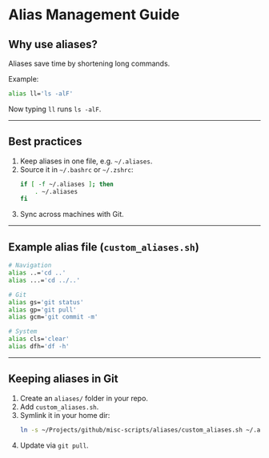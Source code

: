 # Alias Management Guide

## Why use aliases?
Aliases save time by shortening long commands.

Example:
```bash
alias ll='ls -alF'
```

Now typing `ll` runs `ls -alF`.

---

## Best practices
1. Keep aliases in one file, e.g. `~/.aliases`.
2. Source it in `~/.bashrc` or `~/.zshrc`:
   ```bash
   if [ -f ~/.aliases ]; then
       . ~/.aliases
   fi
   ```
3. Sync across machines with Git.

---

## Example alias file (`custom_aliases.sh`)
```bash
# Navigation
alias ..='cd ..'
alias ...='cd ../..'

# Git
alias gs='git status'
alias gp='git pull'
alias gcm='git commit -m'

# System
alias cls='clear'
alias dfh='df -h'
```

---

## Keeping aliases in Git
1. Create an `aliases/` folder in your repo.  
2. Add `custom_aliases.sh`.  
3. Symlink it in your home dir:  
   ```bash
   ln -s ~/Projects/github/misc-scripts/aliases/custom_aliases.sh ~/.aliases
   ```
4. Update via `git pull`.  
